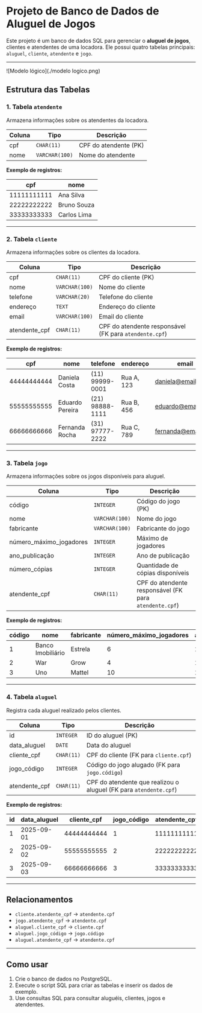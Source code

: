 # Projeto de Banco de Dados de Aluguel de Jogos

Este projeto é um banco de dados SQL para gerenciar o **aluguel de jogos**, clientes e atendentes de uma locadora. Ele possui quatro tabelas principais: `aluguel`, `cliente`, `atendente` e `jogo`.

---

![Modelo lógico](./modelo logico.png)


## Estrutura das Tabelas

### 1. Tabela `atendente`

Armazena informações sobre os atendentes da locadora.

| Coluna | Tipo | Descrição |
|--------|------|-----------|
| cpf | `CHAR(11)` | CPF do atendente (PK) |
| nome | `VARCHAR(100)` | Nome do atendente |

**Exemplo de registros:**

| cpf | nome |
|-----|------|
| 11111111111 | Ana Silva |
| 22222222222 | Bruno Souza |
| 33333333333 | Carlos Lima |

---

### 2. Tabela `cliente`

Armazena informações sobre os clientes da locadora.

| Coluna | Tipo | Descrição |
|--------|------|-----------|
| cpf | `CHAR(11)` | CPF do cliente (PK) |
| nome | `VARCHAR(100)` | Nome do cliente |
| telefone | `VARCHAR(20)` | Telefone do cliente |
| endereço | `TEXT` | Endereço do cliente |
| email | `VARCHAR(100)` | Email do cliente |
| atendente_cpf | `CHAR(11)` | CPF do atendente responsável (FK para `atendente.cpf`) |

**Exemplo de registros:**

| cpf | nome | telefone | endereço | email | atendente_cpf |
|-----|------|----------|----------|-------|---------------|
| 44444444444 | Daniela Costa | (11) 99999-0001 | Rua A, 123 | daniela@email.com | 11111111111 |
| 55555555555 | Eduardo Pereira | (21) 98888-1111 | Rua B, 456 | eduardo@email.com | 22222222222 |
| 66666666666 | Fernanda Rocha | (31) 97777-2222 | Rua C, 789 | fernanda@email.com | 33333333333 |

---

### 3. Tabela `jogo`

Armazena informações sobre os jogos disponíveis para aluguel.

| Coluna | Tipo | Descrição |
|--------|------|-----------|
| código | `INTEGER` | Código do jogo (PK) |
| nome | `VARCHAR(100)` | Nome do jogo |
| fabricante | `VARCHAR(100)` | Fabricante do jogo |
| número_máximo_jogadores | `INTEGER` | Máximo de jogadores |
| ano_publicação | `INTEGER` | Ano de publicação |
| número_cópias | `INTEGER` | Quantidade de cópias disponíveis |
| atendente_cpf | `CHAR(11)` | CPF do atendente responsável (FK para `atendente.cpf`) |

**Exemplo de registros:**

| código | nome | fabricante | número_máximo_jogadores | ano_publicação | número_cópias | atendente_cpf |
|--------|------|------------|------------------------|----------------|---------------|---------------|
| 1 | Banco Imobiliário | Estrela | 6 | 1935 | 5 | 11111111111 |
| 2 | War | Grow | 4 | 1972 | 3 | 22222222222 |
| 3 | Uno | Mattel | 10 | 1971 | 7 | 33333333333 |

---

### 4. Tabela `aluguel`

Registra cada aluguel realizado pelos clientes.

| Coluna | Tipo | Descrição |
|--------|------|-----------|
| id | `INTEGER` | ID do aluguel (PK) |
| data_aluguel | `DATE` | Data do aluguel |
| cliente_cpf | `CHAR(11)` | CPF do cliente (FK para `cliente.cpf`) |
| jogo_código | `INTEGER` | Código do jogo alugado (FK para `jogo.código`) |
| atendente_cpf | `CHAR(11)` | CPF do atendente que realizou o aluguel (FK para `atendente.cpf`) |

**Exemplo de registros:**

| id | data_aluguel | cliente_cpf | jogo_código | atendente_cpf |
|----|--------------|------------|------------|---------------|
| 1 | 2025-09-01 | 44444444444 | 1 | 11111111111 |
| 2 | 2025-09-02 | 55555555555 | 2 | 22222222222 |
| 3 | 2025-09-03 | 66666666666 | 3 | 33333333333 |

---

## Relacionamentos

- `cliente.atendente_cpf` → `atendente.cpf`
- `jogo.atendente_cpf` → `atendente.cpf`
- `aluguel.cliente_cpf` → `cliente.cpf`
- `aluguel.jogo_código` → `jogo.código`
- `aluguel.atendente_cpf` → `atendente.cpf`

---

## Como usar

1. Crie o banco de dados no PostgreSQL.
2. Execute o script SQL para criar as tabelas e inserir os dados de exemplo.
3. Use consultas SQL para consultar aluguéis, clientes, jogos e atendentes.


